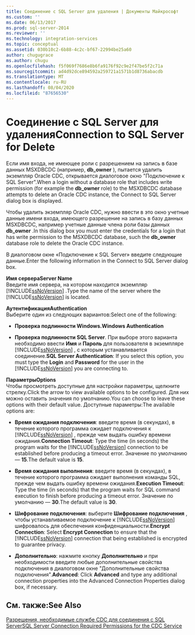 ```yaml
---
title: Соединение с SQL Server для удаления | Документы Майкрософт
ms.custom: ''
ms.date: 06/13/2017
ms.prod: sql-server-2014
ms.reviewer: ''
ms.technology: integration-services
ms.topic: conceptual
ms.assetid: 030b10c2-6b88-4c2c-bf67-22994be25a60
author: chugugrace
ms.author: chugu
ms.openlocfilehash: f5f069f7686e8b6fa9176f92c9e2f47be5f2c71a
ms.sourcegitcommit: ad4d92dce894592a259721a1571b1d8736abacdb
ms.translationtype: MT
ms.contentlocale: ru-RU
ms.lasthandoff: 08/04/2020
ms.locfileid: "87656530"
---
```

# <a name="connection-to-sql-server-for-delete"></a><span data-ttu-id="1c74c-102">Соединение с SQL Server для удаления</span><span class="sxs-lookup"><span data-stu-id="1c74c-102">Connection to SQL Server for Delete</span></span>
  <span data-ttu-id="1c74c-103">Если имя входа, не имеющее роли с разрешением на запись в базе данных MSXDBCDC (например, **db_owner** ), пытается удалить экземпляр Oracle CDC, открывается диалоговое окно "Подключение к SQL Server".</span><span class="sxs-lookup"><span data-stu-id="1c74c-103">When a login without a database role that includes write permission (for example the **db_owner** role) to the MSXDBCDC database attempts to delete an Oracle CDC instance, the Connect to SQL Server dialog box is displayed.</span></span>  
  
 <span data-ttu-id="1c74c-104">Чтобы удалить экземпляр Oracle CDC, нужно ввести в это окно учетные данные имени входа, имеющего разрешение на запись в базу данных MSXDBCDC, например учетные данные члена роли базы данных **db_owner** .</span><span class="sxs-lookup"><span data-stu-id="1c74c-104">In this dialog box you must enter the credentials for a login that has write permission to the MSXDBCDC database, such the **db_owner** database role to delete the Oracle CDC instance.</span></span>  
  
 <span data-ttu-id="1c74c-105">В диалоговом окне «Подключение к SQL Server» введите следующие данные.</span><span class="sxs-lookup"><span data-stu-id="1c74c-105">Enter the following information in the Connect to SQL Server dialog box.</span></span>  
  
 <span data-ttu-id="1c74c-106">**Имя сервера**</span><span class="sxs-lookup"><span data-stu-id="1c74c-106">**Server Name**</span></span>  
 <span data-ttu-id="1c74c-107">Введите имя сервера, на котором находится экземпляр [!INCLUDE[ssNoVersion](../../includes/ssnoversion-md.md)] .</span><span class="sxs-lookup"><span data-stu-id="1c74c-107">Type the name of the server where the [!INCLUDE[ssNoVersion](../../includes/ssnoversion-md.md)] is located.</span></span>  
  
 <span data-ttu-id="1c74c-108">**Аутентификация**</span><span class="sxs-lookup"><span data-stu-id="1c74c-108">**Authentication**</span></span>  
 <span data-ttu-id="1c74c-109">Выберите один из следующих вариантов:</span><span class="sxs-lookup"><span data-stu-id="1c74c-109">Select one of the following:</span></span>  
  
-   <span data-ttu-id="1c74c-110">**Проверка подлинности Windows.**</span><span class="sxs-lookup"><span data-stu-id="1c74c-110">**Windows Authentication**</span></span>  
  
-   <span data-ttu-id="1c74c-111">**Проверка подлинности SQL Server**. При выборе этого варианта необходимо ввести **Имя** и **Пароль** для пользователя в экземпляре [!INCLUDE[ssNoVersion](../../includes/ssnoversion-md.md)] , с которым устанавливается соединение.</span><span class="sxs-lookup"><span data-stu-id="1c74c-111">**SQL Server Authentication**: If you select this option, you must type the **Login** and **Password** for the user in the [!INCLUDE[ssNoVersion](../../includes/ssnoversion-md.md)] you are connecting to.</span></span>  
  
 <span data-ttu-id="1c74c-112">**Параметры**</span><span class="sxs-lookup"><span data-stu-id="1c74c-112">**Options**</span></span>  
 <span data-ttu-id="1c74c-113">Чтобы просмотреть доступные для настройки параметры, щелкните стрелку.</span><span class="sxs-lookup"><span data-stu-id="1c74c-113">Click the arrow to view available options to be configured.</span></span> <span data-ttu-id="1c74c-114">Для них можно оставить значения по умолчанию.</span><span class="sxs-lookup"><span data-stu-id="1c74c-114">You can choose to leave these options with their default value.</span></span> <span data-ttu-id="1c74c-115">Доступные параметры:</span><span class="sxs-lookup"><span data-stu-id="1c74c-115">The available options are:</span></span>  
  
-   <span data-ttu-id="1c74c-116">**Время ожидания подключения**: введите время (в секундах), в течение которого программа ожидает подключения к [!INCLUDE[ssNoVersion](../../includes/ssnoversion-md.md)] , прежде чем выдать ошибку времени ожидания.</span><span class="sxs-lookup"><span data-stu-id="1c74c-116">**Connection Timeout**: Type the time (in seconds) the program waits for the [!INCLUDE[ssNoVersion](../../includes/ssnoversion-md.md)] connection to be established before producing a timeout error.</span></span> <span data-ttu-id="1c74c-117">Значение по умолчанию ― **15**.</span><span class="sxs-lookup"><span data-stu-id="1c74c-117">The default value is **15**.</span></span>  
  
-   <span data-ttu-id="1c74c-118">**Время ожидания выполнения**: введите время (в секундах), в течение которого программа ожидает выполнения команды SQL, прежде чем выдать ошибку времени ожидания.</span><span class="sxs-lookup"><span data-stu-id="1c74c-118">**Execution Timeout**: Type the time (in seconds) that the program waits for SQL command execution to finish before producing a timeout error.</span></span> <span data-ttu-id="1c74c-119">Значение по умолчанию — **30**.</span><span class="sxs-lookup"><span data-stu-id="1c74c-119">The default value is **30**.</span></span>  
  
-   <span data-ttu-id="1c74c-120">**Шифрование подключения**: выберите **Шифрование подключения** , чтобы устанавливаемое подключение к [!INCLUDE[ssNoVersion](../../includes/ssnoversion-md.md)] шифровалось для обеспечения конфиденциальности.</span><span class="sxs-lookup"><span data-stu-id="1c74c-120">**Encrypt Connection**: Select **Encrypt Connection** to ensure that the [!INCLUDE[ssNoVersion](../../includes/ssnoversion-md.md)] connection that being established is encrypted to guarantee privacy.</span></span>  
  
-   <span data-ttu-id="1c74c-121">**Дополнительно**: нажмите кнопку **Дополнительно** и при необходимости введите любые дополнительные свойства подключения в диалоговом окне "Дополнительные свойства подключения".</span><span class="sxs-lookup"><span data-stu-id="1c74c-121">**Advanced**: Click **Advanced** and type any additional connection properties into the Advanced Connection Properties dialog box, if necessary.</span></span>  
  
## <a name="see-also"></a><span data-ttu-id="1c74c-122">См. также:</span><span class="sxs-lookup"><span data-stu-id="1c74c-122">See Also</span></span>  
 [<span data-ttu-id="1c74c-123">Разрешения, необходимые службе CDC для соединения с SQL Server</span><span class="sxs-lookup"><span data-stu-id="1c74c-123">SQL Server Connection Required Permissions for the CDC Service</span></span>](sql-server-connection-required-permissions-for-the-cdc-service.md)  
  
  

